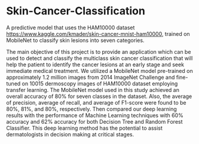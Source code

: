 # Skin-Cancer-Classification

A predictive model that uses the HAM10000 dataset https://www.kaggle.com/kmader/skin-cancer-mnist-ham10000, trained on MobileNet to classify skin lesions into seven categories. 

The main objective of this project is to provide an application which can be used to detect and classify the multiclass skin cancer classification that will help the patient to identify the cancer lesions at an early stage and seek immediate medical treatment. We utilized a MobileNet model pre-trained on approximately 1.2 million images from 2014 ImageNet Challenge and fine-tuned on 10015 dermoscopy images of HAM10000 dataset employing transfer learning. The MobileNet model used in this study achieved an overall accuracy of 80% for seven classes in the dataset. Also, the average of precision, average of recall, and average of F1-score were found to be 80%, 81%, and 80%, respectively. Then compared our deep learning results with the performance of Machine Learning techniques with 60% accuracy and 62% accuracy for both Decision Tree and Random Forest Classifier. This deep learning method has the potential to assist dermatologists in decision making at critical stages.
